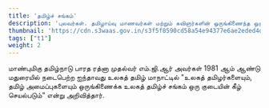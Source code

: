 ```yaml
---
title: 'தமிழ்ச் சங்கம்'
description: 'புலவர்கள். தமிழாய்வு மாணவர்கள் மற்றும் கவிஞர்களின் ஒருங்கிணைந்த ஒரு கூட்டமைப்பு'
thumbnail: 'https://cdn.s3waas.gov.in/s3f5f8590cd58a54e94377e6ae2eded4d9/uploads/bfi_thumb/2018062832-olwdoms8jrr8mi0xhbr9vgklmr9cqq10lif04ie9k0.jpg'
tags: ["t1"]
weight: 2
---
```


மாண்புமிகு தமிழ்நாடு பாரத ரத்னா முதல்வர் எம்.ஜி.ஆர் அவர்கள் 1981 ஆம் ஆண்டு மதுரையில் நடைபெற்ற ஐந்தாவது உலகத் தமிழ் மாநாட்டில் "உலகத் தமிழர்களையும், தமிழ் அமைப்புகளையும் ஒருங்கிணைக்க உலகத் தமிழ்ச் சங்கம் ஒரு குடையின் கீழ் செயல்படும்" என்று அறிவித்தார். 

